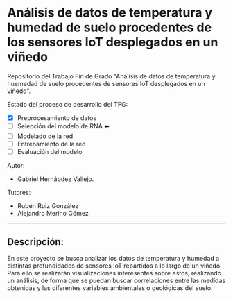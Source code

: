 # Análisis de datos de temperatura y humedad de suelo procedentes de los sensores IoT desplegados en un viñedo
Repositorio del Trabajo Fin de Grado "Análisis de datos de temperatura y huemedad de suelo procedentes de sensores IoT desplegados en un viñedo".

Estado del proceso de desarrollo del TFG:
- [x] Preprocesamiento de datos 
- [ ] Selección del modelo de RNA :arrow_left:
- [ ] Modelado de la red
- [ ] Entrenamiento de la red
- [ ] Evaluación del modelo

Autor:
- Gabriel Hernábdez Vallejo.

Tutores:
- Rubén Ruiz González
- Alejandro Merino Gómez
---
## Descripción:
En este proyecto se busca analizar los datos de temperatura y humedad a distintas profundidades de sensores IoT repartidos a lo largo de un viñedo. Para ello se realizarán visualizaciones interesentes sobre estos, realizando un análisis, de forma que se puedan buscar correlaciones entre las medidas obtenidas y las diferentes variables ambientales o geológicas del suelo.